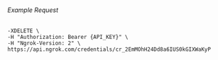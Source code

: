 
###### Example Request
```curl \
-XDELETE \
-H "Authorization: Bearer {API_KEY}" \
-H "Ngrok-Version: 2" \
https://api.ngrok.com/credentials/cr_2EmMOhH24Dd8a6IUS0kGIXWaKyP
